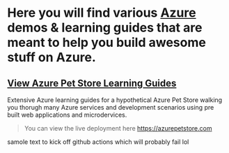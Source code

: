 # Here you will find various [Azure](https://ms.portal.azure.com/) demos & learning guides that are meant to help you build awesome stuff on Azure.

## [View Azure Pet Store Learning Guides](https://github.com/chtrembl/azure-cloud/tree/main/petstore)

Extensive Azure learning guides for a hypothetical Azure Pet Store walking you thorugh many Azure services and development scenarios using pre built web applications and microdervices.

> You can view the live deployment here https://azurepetstore.com

samole text to kick off github actions which will probably fail lol
